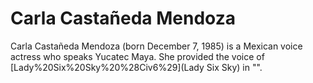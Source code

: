 # Carla Castañeda Mendoza

Carla Castañeda Mendoza (born December 7, 1985) is a Mexican voice actress who speaks Yucatec Maya. She provided the voice of [Lady%20Six%20Sky%20%28Civ6%29](Lady Six Sky) in "".
